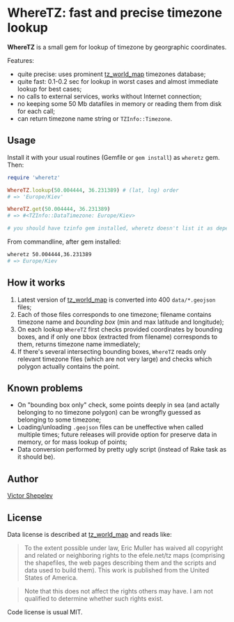 WhereTZ: fast and precise timezone lookup
=========================================

**WhereTZ** is a small gem for lookup of timezone by georgraphic
coordinates.

Features:

* quite precise: uses prominent [tz_world_map](http://efele.net/maps/tz/world/)
  timezones database;
* quite fast: 0.1-0.2 sec for lookup in worst cases and almost immediate
  lookup for best cases;
* no calls to external services, works without Internet connection;
* no keeping some 50 Mb datafiles in memory or reading them from disk
  for each call;
* can return timezone name string or `TZInfo::Timezone`.

## Usage

Install it with your usual routines (Gemfile or `gem install`) as
`wheretz` gem. Then:

```ruby
require 'wheretz'

WhereTZ.lookup(50.004444, 36.231389) # (lat, lng) order
# => 'Europe/Kiev'

WhereTZ.get(50.004444, 36.231389)
# => #<TZInfo::DataTimezone: Europe/Kiev>

# you should have tzinfo gem installed, wheretz doesn't list it as dependency
```

From commandline, after gem installed:

```bash
wheretz 50.004444,36.231389
# => Europe/Kiev
```

## How it works

1. Latest version of [tz_world_map](http://efele.net/maps/tz/world/) is
  converted into 400 `data/*.geojson` files;
2. Each of those files corresponds to one timezone; filename contains
  timezone name and _bounding box_ (min and max latitude and longitude);
3. On each lookup `WhereTZ` first checks provided coordinates by bounding
  boxes, and if only one bbox (extracted from filename) corresponds to
  them, returns timezone name immediately;
4. If there's several intersecting bounding boxes, `WhereTZ` reads only
  relevant timezone files (which are not very large) and checks which
  polygon actually contains the point.

## Known problems

* On "bounding box only" check, some points deeply in sea (and actally
  belonging to no timezone polygon) can be wrongfly guessed as belonging
  to some timezone;
* Loading/unloading `.geojson` files can be uneffective when called
  multiple times; future releases will provide option for preserve
  data in memory, or for mass lookup of points;
* Data conversion performed by pretty ugly script (instead of Rake task
  as it should be).

## Author

[Victor Shepelev](http://zverok.github.io/)

## License

Data license is described at [tz_world_map](http://efele.net/maps/tz/world/)
and reads like:

>  To the extent possible under law, Eric Muller has waived all copyright
  and related or neighboring rights to the efele.net/tz maps (comprising
  the shapefiles, the web pages describing them and the scripts and data
  used to build them). This work is published from the United States of
  America.

> Note that this does not affect the rights others may have. I am not
  qualified to determine whether such rights exist.

Code license is usual MIT.
